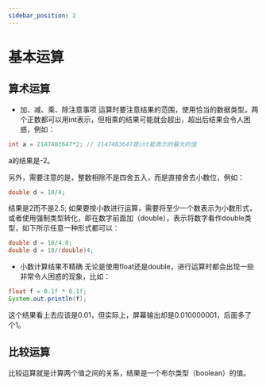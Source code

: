 ```yaml
---
sidebar_position: 2
---
```

# 基本运算
## 算术运算

- 加、减、乘、除注意事项
运算时要注意结果的范围，使用恰当的数据类型。两个正数都可以用int表示，但相乘的结果可能就会超出，超出后结果会令人困惑，例如：
```java
int a = 2147483647*2; // 2147483647是int能表示的最大的值
```
a的结果是-2。

另外，需要注意的是，整数相除不是四舍五入，而是直接舍去小数位，例如：

```java
double d = 10/4;
```

结果是2而不是2.5;
如果要按小数进行运算，需要将至少一个数表示为小数形式，或者使用强制类型转化，即在数字前面加（double），表示将数字看作double类型，如下所示任意一种形式都可以：

```java
double d = 10/4.0;
double d = 10/(double)4;
```

- 小数计算结果不精确
无论是使用float还是double，进行运算时都会出现一些非常令人困惑的现象，比如：
```java
float f = 0.1f * 0.1f;
System.out.println(f);
```
这个结果看上去应该是0.01，但实际上，屏幕输出却是0.010000001，后面多了个1。

## 比较运算
比较运算就是计算两个值之间的关系，结果是一个布尔类型（boolean）的值。

